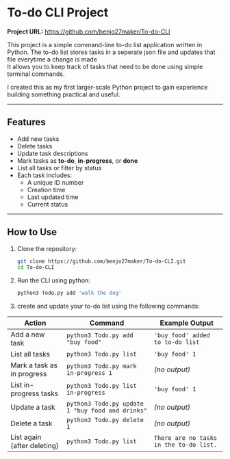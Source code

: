 # To-do CLI Project

**Project URL:** https://github.com/benjo27maker/To-do-CLI

This project is a simple command-line to-do list application written in Python. The to-do list stores tasks in a seperate json file and updates that file everytime a change is made  
It allows you to keep track of tasks that need to be done using simple terminal commands.

I created this as my first larger-scale Python project to gain experience building something practical and useful.

---

## Features

- Add new tasks  
- Delete tasks  
- Update task descriptions  
- Mark tasks as **to-do**, **in-progress**, or **done**  
- List all tasks or filter by status  
- Each task includes:
  - A unique ID number  
  - Creation time  
  - Last updated time  
  - Current status  

---

## How to Use

1. Clone the repository:

   ```bash
   git clone https://github.com/benjo27maker/To-do-CLI.git
   cd To-do-CLI

2. Run the CLI using python:

    ```bash
    python3 Todo.py add 'walk the dog'

3. create and update your to-do list using the following commands:

| Action | Command | Example Output |
|--------|----------|----------------|
| Add a new task | `python3 Todo.py add "buy food"` | `'buy food' added to to-do list` |
| List all tasks | `python3 Todo.py list` | `'buy food' 1` |
| Mark a task as in progress | `python3 Todo.py mark in-progress 1` | *(no output)* |
| List in-progress tasks | `python3 Todo.py list in-progress` | `'buy food' 1` |
| Update a task | `python3 Todo.py update 1 "buy food and drinks"` | *(no output)* |
| Delete a task | `python3 Todo.py delete 1` | *(no output)* |
| List again (after deleting) | `python3 Todo.py list` | `There are no tasks in the to-do list.` |



